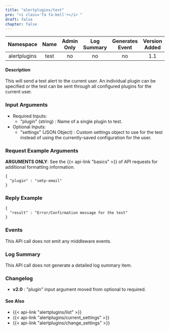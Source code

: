 ```yaml
---
title: "alertplugins/test"
pre: "<i class='fa fa-bell'></i> "
draft: false
chapter: false
---
```


| Namespace | Name | Admin Only | Log Summary | Generates Event | Version Added
|:----------------:|:--------:|:--------:|:--------:|:--------:|:---:|
| alertplugins | test | no | no | no | 1.1 |

#### Description
This will send a test alert to the current user. An individual plugin can be specified or the test can be sent through all configured plugins for the current user.

### Input Arguments
* Required Inputs: 
   * "plugin" (string) : Name of a single plugin to test.
* Optional Inputs:
   * "settings" (JSON Object) : Custom settings object to use for the test instead of using the currently-saved configuration for the user.

### Request Example Arguments
**ARGUMENTS ONLY**: See the {{< api-link "basics" >}} of API requests for additional formatting information.

```
{
  "plugin" : "smtp-email"
}
```

### Reply Example
```
{
  "result" : "Error/Confirmation message for the test"
}
```

### Events
This API call does not emit any middleware events.

### Log Summary
This API call does not generate a detailed log summary item.


### Changelog
* **v2.0** : "plugin" input argument moved from optional to required.

#### See Also
* {{< api-link "alertplugins/list" >}}
* {{< api-link "alertplugins/current_settings" >}}
* {{< api-link "alertplugins/change_settings" >}}
